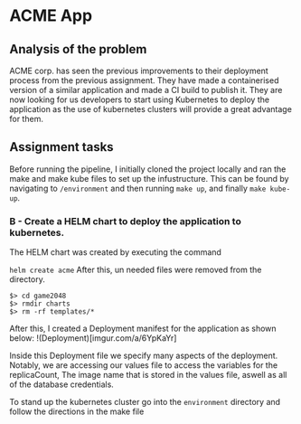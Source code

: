 # ACME App

## Analysis of the problem
ACME corp. has seen the previous improvements to their deployment process from the previous assignment. They have made a containerised version of a similar application and made a CI build to publish it. They are now looking for us developers to start using Kubernetes to deploy the application as the use of kubernetes clusters will provide a great advantage for them.

## Assignment tasks

Before running the pipeline, I initially cloned the project locally and ran the make and make kube files to set up the infustructure. This can be found by navigating to `/environment` and then running `make up`, and finally `make kube-up`.

### B - Create a HELM chart to deploy the application to kubernetes.

The HELM chart was created by executing the command

`helm create acme`
After this, un needed files were removed from the directory.
```
$> cd game2048
$> rmdir charts
$> rm -rf templates/*
```

After this, I created a Deployment manifest for the application as shown below:
!(Deployment)[imgur.com/a/6YpKaYr]

Inside this Deployment file we specify many aspects of the deployment. Notably, we are accessing our values file to access the variables for the replicaCount, The image name that is stored in the values file, aswell as all of the database credentials.


To stand up the kubernetes cluster go into the `environment` directory and follow the directions in the make file
